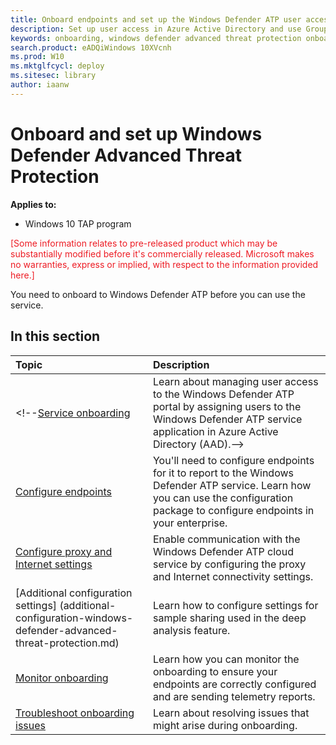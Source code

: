 ```yaml
---
title: Onboard endpoints and set up the Windows Defender ATP user access
description: Set up user access in Azure Active Directory and use Group Policy or do manual registry changes to onboard endpoints to the service.
keywords: onboarding, windows defender advanced threat protection onboarding, windows atp onboarding
search.product: eADQiWindows 10XVcnh 
ms.prod: W10
ms.mktglfcycl: deploy
ms.sitesec: library
author: iaanw
---
```


# Onboard and set up Windows Defender Advanced Threat Protection 

**Applies to:**

- Windows 10 TAP program

<span style="color:#ED1C24;">[Some information relates to pre-released product which may be substantially modified before it's commercially released. Microsoft makes no warranties, express or implied, with respect to the information provided here.]</span>

You need to onboard to Windows Defender ATP before you can use the service.

<!--There are two stages to onboarding:

1.  Set up user access in AAD and use a wizard to create a dedicated
    cloud instance for your network (known as “service onboarding”).

2.  Add endpoints to the service with System Center Configuration Manager, scheduled GP updates, or manual
    registry changes.-->

## In this section
Topic | Description 
:---|:---
<!--[Service onboarding](service-onboarding-windows-defender-advanced-threat-protection.md) | Learn about managing user access to the Windows Defender ATP portal by assigning users to the Windows Defender ATP service application in Azure Active Directory (AAD).-->
[Configure endpoints](configure-endpoints-windows-defender-advanced-threat-protection.md) | You'll need to configure endpoints for it to report to the Windows Defender ATP service. Learn how you can use the configuration package to configure endpoints in your enterprise.
[Configure proxy and Internet settings](configure-proxy-internet-windows-defender-advanced-threat-protection.md)| Enable communication with the Windows Defender ATP cloud service by configuring the proxy and Internet connectivity settings.
[Additional configuration settings] (additional-configuration-windows-defender-advanced-threat-protection.md) | Learn how to configure settings for sample sharing used in the deep analysis feature.
[Monitor onboarding](monitor-onboarding-windows-defender-advanced-threat-protection.md) | Learn how you can monitor the onboarding to ensure your endpoints are correctly configured and are sending telemetry reports. 
[Troubleshoot onboarding issues](troubleshoot-onboarding-windows-defender-advanced-threat-protection.md) | Learn about resolving issues that might arise during onboarding.
